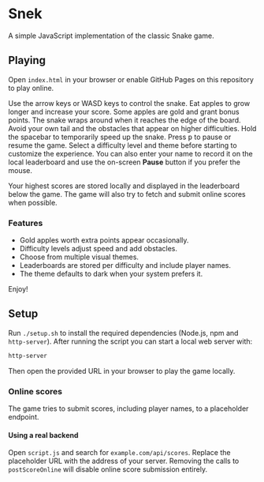 # Snek

A simple JavaScript implementation of the classic Snake game.

## Playing

Open `index.html` in your browser or enable GitHub Pages on this repository to play online.

Use the arrow keys or WASD keys to control the snake. Eat apples to grow longer and increase your score. Some apples are gold and grant bonus points. The snake wraps around when it reaches the edge of the board. Avoid your own tail and the obstacles that appear on higher difficulties.
Hold the spacebar to temporarily speed up the snake. Press <kbd>p</kbd> to pause or resume the game. Select a difficulty level and theme before starting to customize the experience.
You can also enter your name to record it on the local leaderboard and use the on-screen **Pause** button if you prefer the mouse.

Your highest scores are stored locally and displayed in the leaderboard below the game. The game will also try to fetch and submit online scores when possible.

### Features

- Gold apples worth extra points appear occasionally.
- Difficulty levels adjust speed and add obstacles.
- Choose from multiple visual themes.
- Leaderboards are stored per difficulty and include player names.
- The theme defaults to dark when your system prefers it.

Enjoy!

## Setup

Run `./setup.sh` to install the required dependencies (Node.js, npm and
`http-server`). After running the script you can start a local web server with:

```bash
http-server
```

Then open the provided URL in your browser to play the game locally.

### Online scores

The game tries to submit scores, including player names, to a placeholder
endpoint.

#### Using a real backend

Open `script.js` and search for `example.com/api/scores`. Replace the placeholder
URL with the address of your server. Removing the calls to `postScoreOnline`
will disable online score submission entirely.
